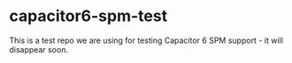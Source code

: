 # capacitor6-spm-test

This is a test repo we are using for testing Capacitor 6 SPM support - it will disappear soon.
